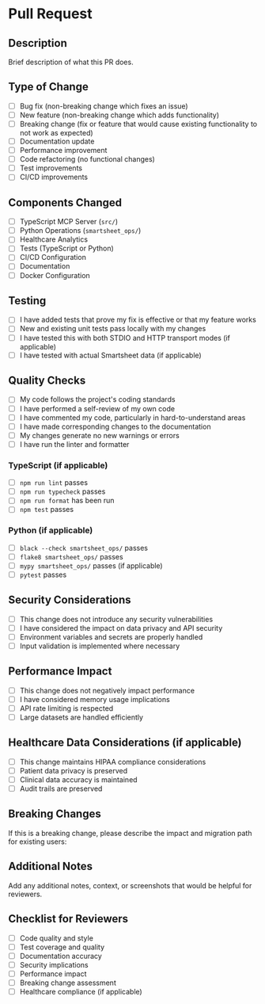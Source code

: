 # Pull Request

## Description

Brief description of what this PR does.

## Type of Change

- [ ] Bug fix (non-breaking change which fixes an issue)
- [ ] New feature (non-breaking change which adds functionality)
- [ ] Breaking change (fix or feature that would cause existing functionality to not work as expected)
- [ ] Documentation update
- [ ] Performance improvement
- [ ] Code refactoring (no functional changes)
- [ ] Test improvements
- [ ] CI/CD improvements

## Components Changed

- [ ] TypeScript MCP Server (`src/`)
- [ ] Python Operations (`smartsheet_ops/`)
- [ ] Healthcare Analytics
- [ ] Tests (TypeScript or Python)
- [ ] CI/CD Configuration
- [ ] Documentation
- [ ] Docker Configuration

## Testing

- [ ] I have added tests that prove my fix is effective or that my feature works
- [ ] New and existing unit tests pass locally with my changes
- [ ] I have tested this with both STDIO and HTTP transport modes (if applicable)
- [ ] I have tested with actual Smartsheet data (if applicable)

## Quality Checks

- [ ] My code follows the project's coding standards
- [ ] I have performed a self-review of my own code
- [ ] I have commented my code, particularly in hard-to-understand areas
- [ ] I have made corresponding changes to the documentation
- [ ] My changes generate no new warnings or errors
- [ ] I have run the linter and formatter

### TypeScript (if applicable)
- [ ] `npm run lint` passes
- [ ] `npm run typecheck` passes
- [ ] `npm run format` has been run
- [ ] `npm test` passes

### Python (if applicable)
- [ ] `black --check smartsheet_ops/` passes
- [ ] `flake8 smartsheet_ops/` passes
- [ ] `mypy smartsheet_ops/` passes (if applicable)
- [ ] `pytest` passes

## Security Considerations

- [ ] This change does not introduce any security vulnerabilities
- [ ] I have considered the impact on data privacy and API security
- [ ] Environment variables and secrets are properly handled
- [ ] Input validation is implemented where necessary

## Performance Impact

- [ ] This change does not negatively impact performance
- [ ] I have considered memory usage implications
- [ ] API rate limiting is respected
- [ ] Large datasets are handled efficiently

## Healthcare Data Considerations (if applicable)

- [ ] This change maintains HIPAA compliance considerations
- [ ] Patient data privacy is preserved
- [ ] Clinical data accuracy is maintained
- [ ] Audit trails are preserved

## Breaking Changes

If this is a breaking change, please describe the impact and migration path for existing users:

## Additional Notes

Add any additional notes, context, or screenshots that would be helpful for reviewers.

## Checklist for Reviewers

- [ ] Code quality and style
- [ ] Test coverage and quality
- [ ] Documentation accuracy
- [ ] Security implications
- [ ] Performance impact
- [ ] Breaking change assessment
- [ ] Healthcare compliance (if applicable)